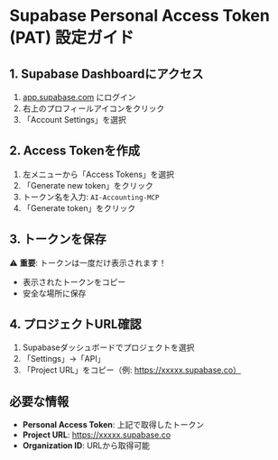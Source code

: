# Supabase Personal Access Token (PAT) 設定ガイド

## 1. Supabase Dashboardにアクセス
1. [app.supabase.com](https://app.supabase.com) にログイン
2. 右上のプロフィールアイコンをクリック
3. 「Account Settings」を選択

## 2. Access Tokenを作成
1. 左メニューから「Access Tokens」を選択
2. 「Generate new token」をクリック
3. トークン名を入力: `AI-Accounting-MCP`
4. 「Generate token」をクリック

## 3. トークンを保存
⚠️ **重要**: トークンは一度だけ表示されます！
- 表示されたトークンをコピー
- 安全な場所に保存

## 4. プロジェクトURL確認
1. Supabaseダッシュボードでプロジェクトを選択
2. 「Settings」→「API」
3. 「Project URL」をコピー（例: https://xxxxx.supabase.co）

## 必要な情報
- **Personal Access Token**: 上記で取得したトークン
- **Project URL**: https://xxxxx.supabase.co
- **Organization ID**: URLから取得可能